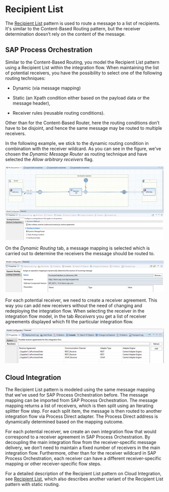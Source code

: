 <!-- loio9df9086a830c42f3961f2b274e61bf85 -->

# Recipient List

The [Recipient List](https://www.enterpriseintegrationpatterns.com/patterns/messaging/RecipientList.html) pattern is used to route a message to a list of recipients. It's similar to the Content-Based Routing pattern, but the receiver determination doesn’t rely on the content of the message.



<a name="loio9df9086a830c42f3961f2b274e61bf85__section_hzk_pzj_qqb"/>

## SAP Process Orchestration

Similar to the Content-Based Routing, you model the Recipient List pattern using a Recipient List within the integration flow. When maintaining the list of potential receivers, you have the possibility to select one of the following routing techniques:

-   Dynamic \(via message mapping\)

-   Static \(an Xpath condition either based on the payload data or the message header\),

-   Receiver rules \(reusable routing conditions\).


Other than for the Content-Based Router, here the routing conditions don’t have to be disjoint, and hence the same message may be routed to multiple receivers.

In the following example, we stick to the dynamic routing condition in combination with the receiver wildcard. As you can see in the figure, we've chosen the *Dynamic Message Router* as routing technique and have selected the *Allow arbitrary receivers* flag.

![](images/IntegrationPattern_RecipientList1_e88e0ce.png)

On the *Dynamic Routing* tab, a message mapping is selected which is carried out to determine the receivers the message should be routed to.

![](images/IntegrationPattern_RecipientList2DynamicRouting_80e9771.png)

For each potential receiver, we need to create a receiver agreement. This way you can add new receivers without the need of changing and redeploying the integration flow. When selecting the receiver in the integration flow model, in the tab *Receivers* you get a list of receiver agreements displayed which fit the particular integration flow.

![](images/IntegrationPattern_RecipientList3Receivers_a99fe60.png)



<a name="loio9df9086a830c42f3961f2b274e61bf85__section_kf4_pzj_qqb"/>

## Cloud Integration

The Recipient List pattern is modeled using the same message mapping that we've used for SAP Process Orchestration before. The message mapping can be imported from SAP Process Orchestration. The message mapping returns a list of receivers, which is then split using an Iterating splitter flow step. For each split item, the message is then routed to another integration flow via Process Direct adapter. The Process Direct address is dynamically determined based on the mapping outcome.

For each potential receiver, we create an own integration flow that would correspond to a receiver agreement in SAP Process Orchestration. By decoupling the main integration flow from the receiver-specific message delivery, we don’t need to maintain a fixed number of receivers in the main integration flow. Furthermore, other than for the receiver wildcard in SAP Process Orchestration, each receiver can have a different receiver-specific mapping or other receiver-specific flow steps.

For a detailed description of the Recipient List pattern on Cloud Integration, see [Recipient List](https://help.sap.com/viewer/368c481cd6954bdfa5d0435479fd4eaf/Cloud/en-US/06594b982e86462ab371993fb66c3a37.html), which also describes another variant of the Recipient List pattern with static routing.

